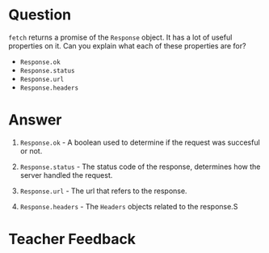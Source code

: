 # Question

`fetch` returns a promise of the `Response` object. It has a lot of useful properties on it. Can you explain what each of these properties are for?

- `Response.ok`
- `Response.status`
- `Response.url`
- `Response.headers`

# Answer

1. `Response.ok` - A boolean used to determine if the request was succesful or not.

2. `Response.status` - The status code of the response, determines how the server handled the request.

3. `Response.url` - The url that refers to the response.

4. `Response.headers` - The `Headers` objects related to the response.S

# Teacher Feedback
